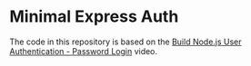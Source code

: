 # Minimal Express Auth

The code in this repository is based on the
[Build Node.js User Authentication - Password Login](https://www.youtube.com/watch?v=Ud5xKCYQTjM)
video.
